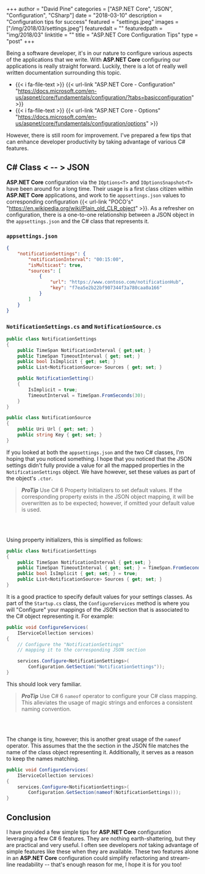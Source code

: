 +++
author = "David Pine"
categories = ["ASP.NET Core", "JSON", "Configuration", "CSharp"]
date = "2018-03-10"
description = "Configuration tips for success"
featured = "settings.jpeg"
images = ["/img/2018/03/settings.jpeg"]
featuredalt = ""
featuredpath = "img/2018/03"
linktitle = ""
title = "ASP.NET Core Configuration Tips"
type = "post"
+++

Being a software developer, it's in our nature to configure various aspects of the applications that we write. With __ASP.NET Core__ configuring our applications is really straight forward. Luckily, there is a lot of really well written documentation surrounding this topic.

- {{< i fa-file-text >}} {{< url-link "ASP.NET Core - Configuration" "https://docs.microsoft.com/en-us/aspnet/core/fundamentals/configuration/?tabs=basicconfiguration" >}}
- {{< i fa-file-text >}} {{< url-link "ASP.NET Core - Options" "https://docs.microsoft.com/en-us/aspnet/core/fundamentals/configuration/options" >}}

However, there is still room for improvement. I've prepared a few tips that can enhance developer productivity by taking advantage of various C# features.

## C# Class < -- > JSON

__ASP.NET Core__ configuration via the `IOptions<T>` and `IOptionsSnapshot<T>` have been around for a long time. Their usage is a first class citizen within __ASP.NET Core__ applications, and work to tie `appsettings.json` values to corresponding configuration {{< url-link "POCO's" "https://en.wikipedia.org/wiki/Plain_old_CLR_object" >}}. As a refresher on configuration, there is a one-to-one relationship between a JSON object in the `appsettings.json` and the C# class that represents it.

### `appsettings.json`

```json
{
    "notificationSettings": {
        "notificationInterval": "00:15:00",
        "isMulticast": true,
        "sources": [
            {
                "url": "https://www.contoso.com/notificationHub",
                "key": "f7ea5e2b22bf907344f3a780caa0a166"
            }
        ]
    }
}
```

### `NotificationSettings.cs` and `NotificationSource.cs`

```csharp
public class NotificationSettings
{
    public TimeSpan NotificationInterval { get;set; }
    public TimeSpan TimeoutInterval { get; set; }
    public bool IsImplicit { get; set; }
    public List<NotificationSource> Sources { get; set; }

    public NotificationSetting()
    {
        IsImplicit = true;
        TimeoutInterval = TimeSpan.FromSeconds(30);
    }
}

public class NotificationSource
{
    public Uri Url { get; set; }
    public string Key { get; set; }
}
```

If you looked at both the `appsettings.json` and the two C# classes, I'm hoping that you noticed something. I hope that you noticed that the JSON settings didn't fully provide a value for all the mapped properties in the `NotificationSettings` object. We have however, set these values as part of the object's `.ctor`.

> <cite>__ProTip__</cite>
> Use C# 6 Property Initializers to set default values. If the corresponding property exists in the JSON object mapping, it will be overwritten as to be expected; however, if omitted your default value is used.

<br/><br/>

Using property initializers, this is simplified as follows:

```csharp
public class NotificationSettings
{
    public TimeSpan NotificationInterval { get;set; }
    public TimeSpan TimeoutInterval { get; set; } = TimeSpan.FromSeconds(30);
    public bool IsImplicit { get; set; } = true;
    public List<NotificationSource> Sources { get; set; }
}
```

It is a good practice to specify default values for your settings classes. As part of the `Startup.cs` class, the `ConfigureServices` method is where you will "Configure" your mappings of the JSON section that is associated to the C# object representing it. For example:

```csharp
public void ConfigureServices(
    IServiceCollection services)
{
    // Configure the "NotificationSettings"
    // mapping it to the corresponding JSON section

    services.Configure<NotificationSettings>(
        Configuration.GetSection("NotificationSettings"));
}
```

This should look very familiar.

> <cite>__ProTip__</cite>
> Use C# 6 `nameof` operator to configure your C# class mapping. This alleviates the usage of magic strings and enforces a consistent naming convention.

<br/><br/>

The change is tiny, however; this is another great usage of the `nameof` operator. This assumes that the the section in the JSON file matches the name of the class object representing it. Additionally, it serves as a reason to keep the names matching.

```csharp
public void ConfigureServices(
    IServiceCollection services)
{
    services.Configure<NotificationSettings>(
        Configuration.GetSection(nameof(NotificationSettings)));
}
```

## Conclusion

I have provided a few simple tips for __ASP.NET Core__ configuration leveraging a few C# 6 features. They are nothing earth-shattering, but they are practical and very useful. I often see developers _not_ taking advantage of simple features like these when they are available. These two features alone in an __ASP.NET Core__ configuration could simplify refactoring and stream-line readability -- that's enough reason for me, I hope it is for you too!
